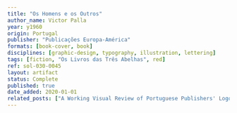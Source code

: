 ```yaml
---
title: "Os Homens e os Outros"
author_name: Victor Palla
year: y1960
origin: Portugal
publisher: "Publicações Europa-América"
formats: [book-cover, book]
disciplines: [graphic-design, typography, illustration, lettering]
tags: [fiction, "Os Livros das Três Abelhas", red]
ref: sol-030-0045
layout: artifact
status: Complete
published: true
date_added: 2020-01-01
related_posts: ["A Working Visual Review of Portuguese Publishers' Logos"]
---
```

